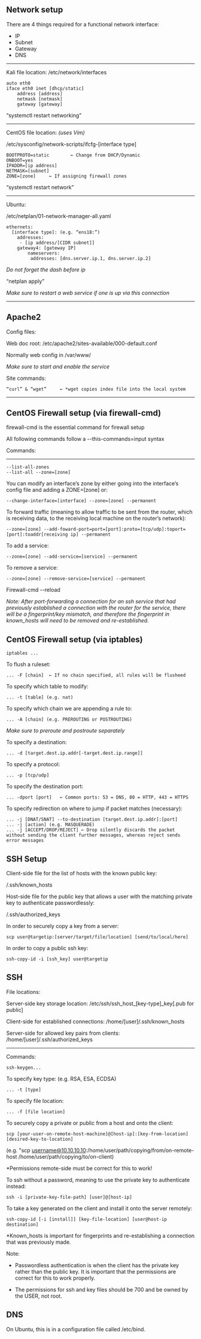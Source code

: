 Network setup
---
There are 4 things required for a functional network interface:
- IP
- Subnet
- Gateway
- DNS
---
Kali file location:
/etc/network/interfaces

	auto eth0
 	iface eth0 inet [dhcp/static]
		address [address]
		netmask [netmask]
		gateway [gateway]

“systemctl restart networking”

---
CentOS file location: *(uses Vim)*

/etc/sysconfig/network-scripts/ifcfg-[interface type]

	BOOTPROTO=static		← Change from DHCP/Dynamic
	ONBOOT=yes
	IPADDR=[ip address]
	NETMASK=[subnet]
	ZONE=[zone]		← If assigning firewall zones

“systemctl restart network”


---
Ubuntu:

/etc/netplan/01-network-manager-all.yaml

	ethernets:
	  [interface type]: (e.g. “ens18:”)
	    addresses:
  	     - [ip address/[CIDR subnet]]
	    gateway4: [gateway IP]
            nameservers:
       	     addresses: [dns.server.ip.1, dns.server.ip.2]

*Do not forget the dash before ip*

“netplan apply”

*Make sure to restart a web service if one is up via this connection*

---

Apache2
---
Config files:

Web doc root: /etc/apache2/sites-available/000-default.conf

Normally web config in /var/www/

*Make sure to start and enable the service*

Site commands:

	“curl” & “wget” 	← *wget copies index file into the local system

---

CentOS Firewall setup (via firewall-cmd)
---

firewall-cmd is the essential command for firewall setup

All following commands follow a --this-commands=input syntax

Commands:

---
	--list-all-zones
	--list-all --zone=[zone]

You can modify an interface’s zone by either going into the interface’s config file and adding a ZONE=[zone] or:

	--change-interface=[interface] --zone=[zone] --permanent

To forward traffic (meaning to allow traffic to be sent from the router, which is receiving data, to the receiving local machine on the router’s network):

	--zone=[zone] --add-foward-port=port=[port]:proto=[tcp/udp]:toport=[port]:toaddr[receiving ip] --permanent

To add a service:

	--zone=[zone] --add-service=[service] --permanent

To remove a service:

	--zone=[zone] --remove-service=[service] --permanent 

Firewall-cmd --reload

*Note: After port-forwarding a connection for an ssh service that had previously established a connection with the router for the service, there will be a fingerprint/key mismatch, and therefore the fingerprint in known_hosts will need to be removed and re-established.*


CentOS Firewall setup (via iptables)
---

	iptables ...
To flush a ruleset:

	... -F [chain]	← If no chain specified, all rules will be flusheed

To specify which table to modify:

	... -t [table] (e.g. nat)

To specify which chain we are appending a rule to:

	... -A [chain] (e.g. PREROUTING or POSTROUTING)
 *Make sure to preroute and postroute separately*

To specify a destination:

	... -d [target.dest.ip.addr[-target.dest.ip.range]]

To specify a protocol:

 	... -p [tcp/udp] 

To specify the destination port:

  	... -dport [port]	← Common ports: 53 = DNS, 80 = HTTP, 443 = HTTPS

To specify redirection on where to jump if packet matches (necessary):

	... -j [DNAT/SNAT] --to-destination [target.dest.ip.addr]:[port]
 	... -j [action] (e.g. MASQUERADE)
  	... -j [ACCEPT/DROP/REJECT]	← Drop silently discards the packet without sending the client further messages, whereas reject sends error messages

SSH Setup
---
Client-side file for the list of hosts with the known public key:

/.ssh/known_hosts

Host-side file for the public key that allows a user with the matching private key to authenticate passwordlessly:

/.ssh/authorized_keys


In order to securely copy a key from a server:

	scp user@targetip:[server/target/file/location] [send/to/local/here]

In order to copy a public ssh key:

	ssh-copy-id -i [ssh_key] user@targetip

SSH
---
File locations:

Server-side key storage location: /etc/ssh/ssh_host_[key-type]_key[.pub for public]

Client-side for established connections: /home/[user]/.ssh/known_hosts

Server-side for allowed key pairs from clients: /home/[user]/.ssh/authorized_keys

---
Commands:

	ssh-keygen...
 To specify key type: (e.g. RSA, ESA, ECDSA)
 
 	... -t [type]
To specify file location:

   	... -f [file location]

To securely copy a private or public from a host and onto the client:

	scp [your-user-on-remote-host-machine]@[host-ip]:[key-from-location] [desired-key-to-location]
 (e.g. "scp username@10.10.10.10:/home/user/path/copying/from/on-remote-host /home/user/path/copying/to/on-client)
 
*Permissions remote-side must be correct for this to work!

To ssh without a password, meaning to use the private key to authenticate instead:

	ssh -i [private-key-file-path] [user]@[host-ip]
To take a key generated on the client and install it onto the server remotely:

 	ssh-copy-id [-i [install]] [key-file-location] [user@host-ip destination]
  
*Known_hosts is important for fingerprints and re-establishing a connection that was previously made.


Note:

- Passwordless authentication is when the client has the private key rather than the public key. It is important that the permissions are correct for this to work properly.

- The permissions for ssh and key files should be 700 and be owned by the USER, not root.


DNS
---
On Ubuntu, this is in a configuration file called /etc/bind.
